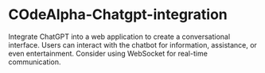 # COdeAlpha-Chatgpt-integration
Integrate ChatGPT into a web application to create a conversational interface. Users can interact with the chatbot for information, assistance, or even entertainment. Consider using WebSocket for real-time communication.

